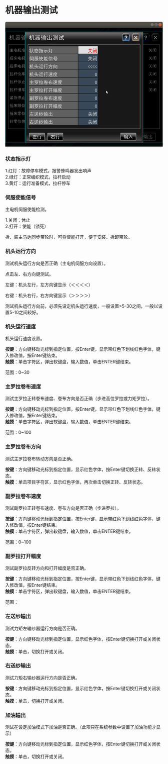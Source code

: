 # 机器输出测试

![](https://raw.githubusercontent.com/HQwangyun/HQ-image/master/%E6%9C%BA%E5%99%A8%E8%BE%93%E5%87%BA%E6%B5%8B%E8%AF%95.png)

### 状态指示灯

1.红灯：故障停车模式，报警蜂鸣器发出响声  
2.绿灯：正常编织模式，拉杆启动  
3.黄灯：运行准备模式，拉杆停车

### 伺服使能信号

主电机伺服使能检测。

1.关闭：休止  
2.打开：使能（锁死）

拆、装主马达同步带轮时，可将使能打开，便于安装、拆卸带轮。

### 机头运行方向

测试机头运行方向是否正确（主电机伺服方向设置）。

点击左、右方向键测试。

左键：机头左行，左方向键显示（＜＜＜＜）

右键：机头右行，右方向键显示（＞＞＞＞）

测试机头运行方向前，必须先设定机头运行速度，一般设置&gt;5-30之间，一般以设置5-10之间较好。

### 机头运行速度

机头运行速度设置。

**按键**：方向键移动光标到指定位置，按Enter键，显示带红色下划线红色字体，键入修改值，按Enter键结束。  
**触摸**：单击字符区，弹出软键盘，输入数值，单击ENTER键结束。

范围：0~30

### 主罗拉卷布速度

测试主罗拉正转卷布速度、卷布方向是否正确（步进高位罗拉或力矩罗拉）。

**按键**：方向键移动光标到指定位置，按Enter键，显示带红色下划线红色字体，键入修改值，按Enter键结束。  
**触摸**：单击字符区，弹出软键盘，输入数值，单击ENTER键结束。

范围：0~100

### 主罗拉卷布方向

测试主罗拉卷布转动方向是否正确。

**按键**：方向键移动光标到指定位置，显示红色字体，按Enter键切换正转、反转状态。  
**触摸**：单击项目字符区，显示红色字体，再次单击切换正转、反转状态。

### 副罗拉卷布速度

测试副罗拉正转卷布速度、卷布方向是否正确（步进罗拉）。

**按键**：方向键移动光标到指定位置，按Enter键，显示带红色下划线红色字体，键入修改值，按Enter键结束。  
**触摸**：单击字符区，弹出软键盘，输入数值，单击ENTER键结束。

范围：0~100

### 副罗拉打开幅度

测试副罗拉反转方向和打开幅度是否正确。

**按键**：方向键移动光标到指定位置，按Enter键，显示带红色下划线红色字体，键入修改值，按Enter键结束。  
**触摸**：单击字符区，弹出软键盘，输入数值，单击ENTER键结束。

范围：

### 左送纱输出 

测试力矩左输纱器运行方向是否正确。

**按键**：方向键移动光标到指定位置，显示红色字体，按Enter键切换打开或关闭状态。  
**触摸**：单击，切换打开或关闭。

### 右送纱输出

测试力矩右输纱器运行方向是否正确。

**按键**：方向键移动光标到指定位置，显示红色字体，按Enter键切换打开或关闭状态。  
**触摸**：单击，切换打开或关闭。

### 加油输出

测试在设定加油模式下加油是否正确。（此项只在系统参数中设置了加油功能才显示）

**按键**：方向键移动光标到指定位置，显示红色字体，按Enter键切换打开或关闭状态。  
**触摸**：单击，切换打开或关闭。

